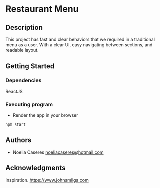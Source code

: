 # Restaurant Menu

## Description

This project has fast and clear behaviors that we required in a traditional menu as a user. With a clear UI, easy navigating between sections, and readable layout.

## Getting Started

### Dependencies

ReactJS

### Executing program

* Render the app in your browser
```
npm start
```

## Authors

* Noelia Caseres 
noeliacaseres@hotmail.com


## Acknowledgments

Inspiration. https://www.johnsmilga.com
